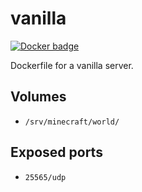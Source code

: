 # vanilla

[![Docker
badge](http://docker0.serv.pw:8080/voltaire/vanilla)](https://registry.hub.docker.com/u/voltaire/vanilla/)

Dockerfile for a vanilla server.

## Volumes

* `/srv/minecraft/world/`

## Exposed ports

* `25565/udp`
